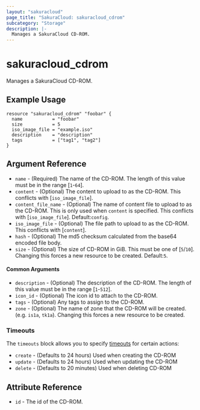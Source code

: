 ```yaml
---
layout: "sakuracloud"
page_title: "SakuraCloud: sakuracloud_cdrom"
subcategory: "Storage"
description: |-
  Manages a SakuraCloud CD-ROM.
---
```


# sakuracloud_cdrom

Manages a SakuraCloud CD-ROM.

## Example Usage

```hcl
resource "sakuracloud_cdrom" "foobar" {
  name           = "foobar"
  size           = 5
  iso_image_file = "example.iso"
  description    = "description"
  tags           = ["tag1", "tag2"]
}
```

## Argument Reference

* `name` - (Required) The name of the CD-ROM. The length of this value must be in the range [`1`-`64`].
* `content` - (Optional) The content to upload to as the CD-ROM. This conflicts with [`iso_image_file`].
* `content_file_name` - (Optional) The name of content file to upload to as the CD-ROM. This is only used when `content` is specified. This conflicts with [`iso_image_file`]. Default:`config`.
* `iso_image_file` - (Optional) The file path to upload to as the CD-ROM. This conflicts with [`content`].
* `hash` - (Optional) The md5 checksum calculated from the base64 encoded file body.
* `size` - (Optional) The size of CD-ROM in GiB. This must be one of [`5`/`10`]. Changing this forces a new resource to be created. Default:`5`.

#### Common Arguments

* `description` - (Optional) The description of the CD-ROM. The length of this value must be in the range [`1`-`512`].
* `icon_id` - (Optional) The icon id to attach to the CD-ROM.
* `tags` - (Optional) Any tags to assign to the CD-ROM.
* `zone` - (Optional) The name of zone that the CD-ROM will be created. (e.g. `is1a`, `tk1a`). Changing this forces a new resource to be created.


### Timeouts

The `timeouts` block allows you to specify [timeouts](https://www.terraform.io/docs/configuration/resources.html#operation-timeouts) for certain actions:

* `create` - (Defaults to 24 hours) Used when creating the CD-ROM
* `update` - (Defaults to 24 hours) Used when updating the CD-ROM
* `delete` - (Defaults to 20 minutes) Used when deleting CD-ROM

## Attribute Reference

* `id` - The id of the CD-ROM.

